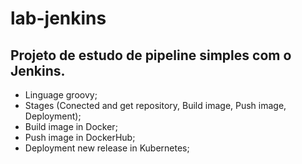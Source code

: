 # lab-jenkins

## Projeto de estudo de pipeline simples com o Jenkins.

- Linguage groovy;
- Stages (Conected and get repository, Build image, Push image, Deployment);
- Build image in Docker;
- Push image in DockerHub;
- Deployment new release in Kubernetes;
